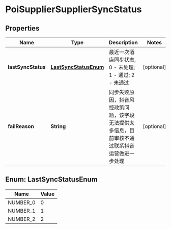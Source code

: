 # PoiSupplierSupplierSyncStatus

## Properties
Name | Type | Description | Notes
------------ | ------------- | ------------- | -------------
**lastSyncStatus** | [**LastSyncStatusEnum**](#LastSyncStatusEnum) | 最近一次酒店同步状态, 0 - 未处理; 1 - 通过; 2 - 未通过 |  [optional]
**failReason** | **String** | 同步失败原因，抖音风控政策问题，该字段无法提供太多信息，目前审核不通过联系抖音运营做进一步处理 |  [optional]

<a name="LastSyncStatusEnum"></a>
## Enum: LastSyncStatusEnum
Name | Value
---- | -----
NUMBER_0 | 0
NUMBER_1 | 1
NUMBER_2 | 2
